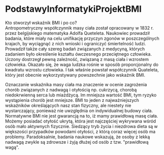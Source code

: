 # PodstawyInformatykiProjektBMI

Kto stworzył wskaźnik BMI i po co?  
Antropometryczny współczynnik masy ciała został opracowany w 1832 r. przez belgijskiego matematyka Adolfa Queteleta. Naukowiec prowadził badania, które miały na celu unifikację przyczyn zgonów w poszczególnych krajach, by wyciągnąć z nich wnioski i ograniczyć śmiertelność ludzi. Prowadził także cały szereg badań związanych z medycyną, których zadaniem było określenie kształtu ówczesnego przeciętnego człowieka. Uczony dostrzegł pewną zależność, związaną z masą ciała i wzrostem człowieka. Okazało się, że waga ludzka rośnie w sposób proporcjonalny do kwadratu wzrostu człowieka. I tak właśnie powstał współczynnik Quateleta, który jest obecnie wykorzystywany powszechnie jako wskaźnik BMI. 

Oznaczanie wskaźnika masy ciała ma znaczenie w ocenie zagrożenia chorób związanych z nadwagą i otyłością np. cukrzycą, chorobą niedokrwienną serca lub miażdżycą. Im mniejsza wartość BMI, tym ryzyko wystąpienia chorób jest mniejsze. BMI to jeden z najważniejszych wskaźników określających nasz stan fizyczny, ale niestety nie wystarczający, ponieważ nie uwzględnia on indywidualnej budowy ciała. Normatywne BMI nie jest gwarancją na to, iż mamy prawidłową masę ciała. Możemy posiadać otyłość ukrytą, która jest najczęściej wykrywana wśród osób mało aktywnych fizycznie. Siedzący tryb życia i niezdrowa dieta są w większości przypadków powodami otyłości, z którą coraz więcej osób ma problemy. Paradoksalnie, badania naukowe wskazują, że osoby z lekką nadwagą zwykle są zdrowsze i żyją dłużej od osób z tzw. "prawidłową wagą".

